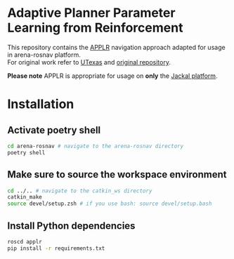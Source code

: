 # Adaptive Planner Parameter Learning from Reinforcement

This repository contains the [APPLR](https://www.cs.utexas.edu/~xiao/papers/applr.pdf) navigation approach adapted for usage in arena-rosnav platform.    
For original work refer to [UTexas](https://www.cs.utexas.edu/~xiao/Research/APPL/APPL.html#applr) and [original repository](https://github.com/Daffan/nav-competition-icra2022/tree/applr).  

**Please note** APPLR is appropriate for usage on **only** the [Jackal platform](https://clearpathrobotics.com/jackal-small-unmanned-ground-vehicle/).

# Installation

## Activate poetry shell
```bash
cd arena-rosnav # navigate to the arena-rosnav directory
poetry shell
```
## Make sure to source the workspace environment
```bash
cd ../.. # navigate to the catkin_ws directory
catkin_make
source devel/setup.zsh # if you use bash: source devel/setup.bash 
```
## Install Python dependencies
```bash
roscd applr
pip install -r requirements.txt
```
